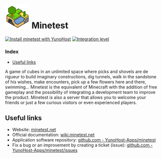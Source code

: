 # <img src="/images/minetest_logo.svg" height="80px" alt="minetest's logo"> Minetest

[![Install minetest with YunoHost](https://install-app.yunohost.org/install-with-yunohost.png)](https://install-app.yunohost.org/?app=minetest) [![Integration level](https://dash.yunohost.org/integration/minetest.svg)](https://dash.yunohost.org/appci/app/minetest)

### Index

- [Useful links](#useful-links)

A game of cubes in an unlimited space where picks and shovels are de rigueur to build imaginary constructions, dig tunnels, walk in the sandstone of his wishes, make encounters, pick up a few flowers here and there, swimming...
Minetest is the equivalent of Minecraft with the addition of free gameplay and the possibility of integrating a development team to improve the product.
Minetest is also a server that allows you to welcome your friends or just a few curious visitors or even experienced players.

## Useful links

+ Website: [minetest.net](https://minetest.net)
+ Official documentation: [wiki.minetest.net](https://wiki.minetest.net)
+ Application software repository: [github.com - YunoHost-Apps/minetest](https://github.com/YunoHost-Apps/minetest_ynh)
+ Fix a bug or an improvement by creating a ticket (issue): [github.com - YunoHost-Apps/minetest/issues](https://github.com/YunoHost-Apps/minetest_ynh/issues)
